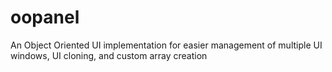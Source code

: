 # oopanel
An Object Oriented UI implementation for easier management of multiple UI windows, UI cloning, and custom array creation
